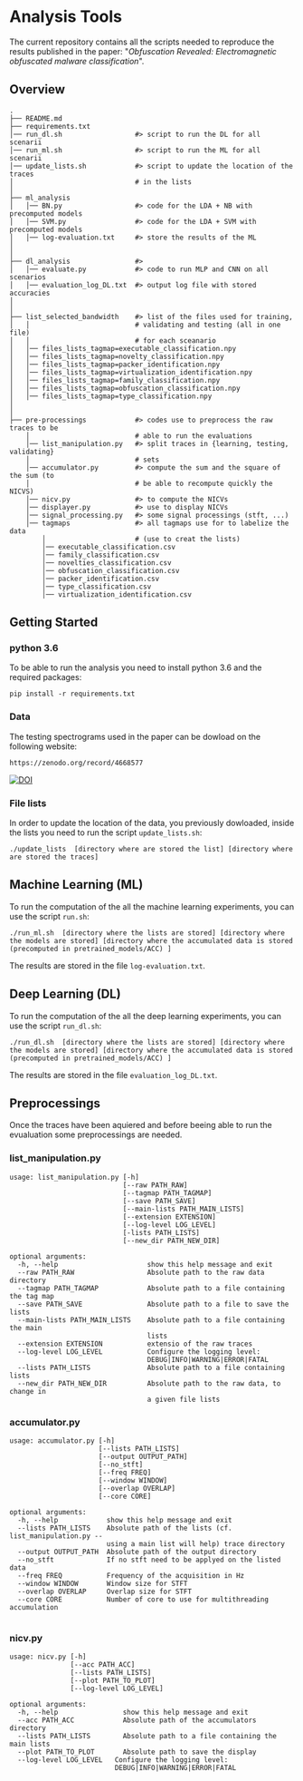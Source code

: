 # Analysis Tools

The current repository contains all the scripts needed to reproduce
the results published in the paper: "*Obfuscation Revealed:
Electromagnetic obfuscated malware classification*".

## Overview
```
.
├── README.md
├── requirements.txt
│── run_dl.sh                  #> script to run the DL for all scenarii
│── run_ml.sh                  #> script to run the ML for all scenarii
│── update_lists.sh            #> script to update the location of the traces 
│                              # in the lists 
│
├── ml_analysis
│   │── BN.py                  #> code for the LDA + NB with precomputed models
│   │── SVM.py                 #> code for the LDA + SVM with precomputed models
│   │── log-evaluation.txt     #> store the results of the ML
│
│
├── dl_analysis                #> 
│   │── evaluate.py            #> code to run MLP and CNN on all scenarios
│   │── evaluation_log_DL.txt  #> output log file with stored accuracies
│
│
├── list_selected_bandwidth    #> list of the files used for training, 
│   │                          # validating and testing (all in one file)
│   │                          # for each sceanario  
│   │── files_lists_tagmap=executable_classification.npy                              
│   │── files_lists_tagmap=novelty_classification.npy   
│   │── files_lists_tagmap=packer_identification.npy
│   │── files_lists_tagmap=virtualization_identification.npy
│   │── files_lists_tagmap=family_classification.npy 
│   │── files_lists_tagmap=obfuscation_classification.npy
│   │── files_lists_tagmap=type_classification.npy   
│
│
├── pre-processings            #> codes use to preprocess the raw traces to be 
    │                          # able to run the evaluations
    │── list_manipulation.py   #> split traces in {learning, testing, validating} 
    │                          # sets 
    │── accumulator.py         #> compute the sum and the square of the sum (to 
    │                          # be able to recompute quickly the NICVS)  
    │── nicv.py                #> to compute the NICVs
    │── displayer.py           #> use to display NICVs
    │── signal_processing.py   #> some signal processings (stft, ...)
    │── tagmaps                #> all tagmaps use for to labelize the data 
        │                      # (use to creat the lists)
    	│── executable_classification.csv  
    	│── family_classification.csv  
    	│── novelties_classification.csv  
    	│── obfuscation_classification.csv  
    	│── packer_identification.csv  
    	│── type_classification.csv  
    	│── virtualization_identification.csv
```

## Getting Started
### python 3.6
To be able to run the analysis you need to install python 3.6 and the required 
packages:

```
pip install -r requirements.txt
```

### Data
The testing spectrograms used in the paper can be dowload on the following website:

```
https://zenodo.org/record/4668577
```
[![DOI](https://zenodo.org/badge/DOI/10.5281/zenodo.4668577.svg)](https://doi.org/10.5281/zenodo.4668577)

### File lists
In order to update the location of the data, you previously dowloaded, inside 
the lists you need to run the script ``update_lists.sh``:

```
./update_lists  [directory where are stored the list] [directory where are stored the traces]
```

## Machine Learning (ML)
To run the computation of the all the machine learning experiments, you can use
the script ``run.sh``:

```
./run_ml.sh  [directory where the lists are stored] [directory where the models are stored] [directory where the accumulated data is stored (precomputed in pretrained_models/ACC) ]
```

The results are stored in the file ```log-evaluation.txt```.

## Deep Learning (DL) 
To run the computation of the all the deep learning experiments, you can use
the script ``run_dl.sh``:

```
./run_dl.sh  [directory where the lists are stored] [directory where the models are stored] [directory where the accumulated data is stored (precomputed in pretrained_models/ACC) ]
```

The results are stored in the file ```evaluation_log_DL.txt```.
## Preprocessings
Once the traces have been aquiered and before beeing able to run the evualuation 
some preprocessings are needed. 
### list_manipulation.py
```
usage: list_manipulation.py [-h] 
                            [--raw PATH_RAW] 
                            [--tagmap PATH_TAGMAP] 
                            [--save PATH_SAVE] 
                            [--main-lists PATH_MAIN_LISTS] 
                            [--extension EXTENSION] 
                            [--log-level LOG_LEVEL] 
                            [-lists PATH_LISTS] 
                            [--new_dir PATH_NEW_DIR]

optional arguments:
  -h, --help                      show this help message and exit
  --raw PATH_RAW                  Absolute path to the raw data directory
  --tagmap PATH_TAGMAP            Absolute path to a file containing the tag map
  --save PATH_SAVE                Absolute path to a file to save the lists
  --main-lists PATH_MAIN_LISTS    Absolute path to a file containing the main 
                                  lists
  --extension EXTENSION           extensio of the raw traces
  --log-level LOG_LEVEL           Configure the logging level: 
                                  DEBUG|INFO|WARNING|ERROR|FATAL
  --lists PATH_LISTS              Absolute path to a file containing lists
  --new_dir PATH_NEW_DIR          Absolute path to the raw data, to change in 
                                  a given file lists
```

### accumulator.py
```
usage: accumulator.py [-h]
                      [--lists PATH_LISTS]
                      [--output OUTPUT_PATH]
                      [--no_stft]
                      [--freq FREQ] 
                      [--window WINDOW] 
                      [--overlap OVERLAP] 
                      [--core CORE]

optional arguments:
  -h, --help            show this help message and exit
  --lists PATH_LISTS    Absolute path of the lists (cf. list_manipulation.py -- 
                        using a main list will help) trace directory
  --output OUTPUT_PATH  Absolute path of the output directory
  --no_stft             If no stft need to be applyed on the listed data
  --freq FREQ           Frequency of the acquisition in Hz
  --window WINDOW       Window size for STFT
  --overlap OVERLAP     Overlap size for STFT
  --core CORE           Number of core to use for multithreading accumulation


```

### nicv.py
```
usage: nicv.py [-h] 
               [--acc PATH_ACC] 
               [--lists PATH_LISTS] 
               [--plot PATH_TO_PLOT] 
               [--log-level LOG_LEVEL]

optional arguments:
  -h, --help            	show this help message and exit
  --acc PATH_ACC        	Absolute path of the accumulators directory
  --lists PATH_LISTS    	Absolute path to a file containing the main lists
  --plot PATH_TO_PLOT   	Absolute path to save the display
  --log-level LOG_LEVEL   Configure the logging level: 
                          DEBUG|INFO|WARNING|ERROR|FATAL

```

























